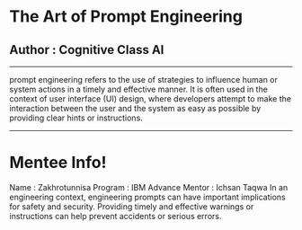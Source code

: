 # The Art of Prompt Engineering
## Author : Cognitive Class AI
--------------------------------

prompt engineering refers to the use of strategies to influence human or system actions in a timely and effective manner. It is often used in the context of user interface (UI) design, where developers attempt to make the interaction between the user and the system as easy as possible by providing clear hints or instructions.

-------------------------------
# Mentee Info!
Name : Zakhrotunnisa
Program : IBM Advance
Mentor : Ichsan Taqwa
In an engineering context, engineering prompts can have important implications for safety and security. Providing timely and effective warnings or instructions can help prevent accidents or serious errors.
